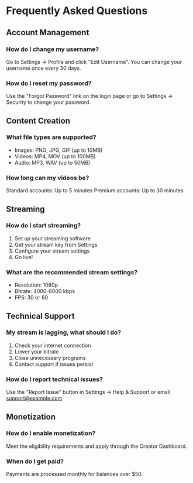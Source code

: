 
# Frequently Asked Questions

## Account Management

### How do I change my username?
Go to Settings → Profile and click "Edit Username". You can change your username once every 30 days.

### How do I reset my password?
Use the "Forgot Password" link on the login page or go to Settings → Security to change your password.

## Content Creation

### What file types are supported?
- Images: PNG, JPG, GIF (up to 10MB)
- Videos: MP4, MOV (up to 100MB)
- Audio: MP3, WAV (up to 50MB)

### How long can my videos be?
Standard accounts: Up to 5 minutes
Premium accounts: Up to 30 minutes

## Streaming

### How do I start streaming?
1. Set up your streaming software
2. Get your stream key from Settings
3. Configure your stream settings
4. Go live!

### What are the recommended stream settings?
- Resolution: 1080p
- Bitrate: 4000-6000 kbps
- FPS: 30 or 60

## Technical Support

### My stream is lagging, what should I do?
1. Check your internet connection
2. Lower your bitrate
3. Close unnecessary programs
4. Contact support if issues persist

### How do I report technical issues?
Use the "Report Issue" button in Settings → Help & Support or email support@example.com

## Monetization

### How do I enable monetization?
Meet the eligibility requirements and apply through the Creator Dashboard.

### When do I get paid?
Payments are processed monthly for balances over $50.
